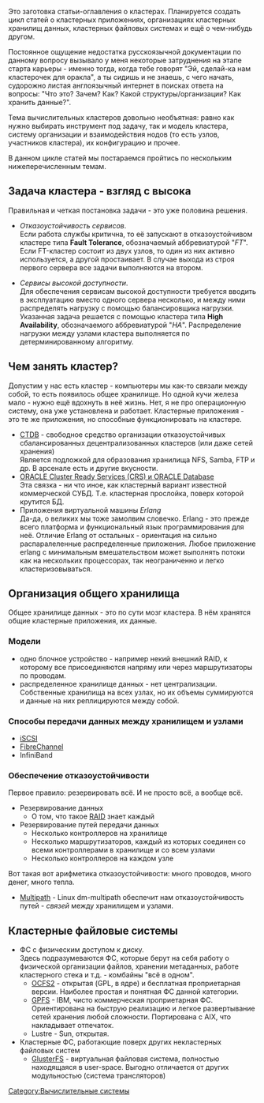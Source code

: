 Это заготовка статьи-оглавления о кластерах. Планируется создать цикл
статей о кластерных приложениях, организациях кластерных хранилищ
данных, кластерных файловых системах и ещё о чем-нибудь другом.

Постоянное ощущение недостатка русскоязычной документации по данному
вопросу вызывало у меня некоторые затруднения на этапе старта
карьеры - именно тогда, когда тебе говорят "Эй, сделай-ка нам
кластерочек для оракла", а ты сидишь и не знаешь, с чего начать,
судорожно листая англоязычный интернет в поисках ответа на вопросы:
"Что это? Зачем? Как? Какой структуры/организации? Как хранить данные?".

Тема вычислительных кластеров довольно необъятная: равно как нужно
выбирать инструмент под задачу, так и модель кластера, систему
организации и взаимодействия нодов (то есть узлов, участников
кластера), их конфигурацию и прочее.

В данном цикле статей мы постараемся пройтись по нескольким
нижеперечисленным темам.

## Задача кластера - взгляд с высока

Правильная и четкая постановка задачи - это уже половина решения.

  - *Отказоустойчивость сервисов*.  
    Если работа службы критична, то её запускают в отказоустойчивом
    кластере типа **Fault Tolerance**, обозначаемый аббревиатурой
    "*FT*". Если FT-кластер состоит из двух узлов, то один из них
    активно используется, а другой простаивает. В случае выхода
    из строя первого сервера все задачи выполняются на втором.

<!-- end list -->

  - *Сервисы высокой доступности*.  
    Для обеспечения сервисам высокой доступности требуется вводить в
    эксплуатацию вместо одного сервера несколько, и между ними
    распределять нагрузку с помощью балансировщика нагрузки.
    Указанная задача решается с помощью кластера типа **High
    Availability**, обозначаемого аббревиатурой "*HA*". Распределение
    нагрузки между узлами кластера выполняется по детерминированному
    алгоритму.

## Чем занять кластер?

Допустим у нас есть кластер - компьютеры мы как-то связали между собой,
то есть появилось общее хранилище. Но одной кучи железа мало - нужно
ещё вдохнуть в неё жизнь. Нет, я не про операционную систему, она уже
установлена и работает. Кластерные приложения - это те же приложения, но
способные функционировать на кластере.

  - [CTDB](CTDB "wikilink") - свободное средство организации
    отказоустойчивых сбалансированных децентрализованных
    кластеров (или даже сетей хранения)  
    Является подложкой для образования хранилища NFS, Samba, FTP и др. В
    арсенале есть и другие вкусности.
  - [ORACLE Cluster Ready Services (CRS) и ORACLE
    Database](Кластеры_ORACLE "wikilink")  
    Эта связка - ни что иное, как кластерный вариант известной
    коммерческой СУБД. Т.е. кластерная прослойка, поверх
    которой крутится БД.
  - Приложения виртуальной машины *Erlang*  
    Да-да, о великих мы тоже замолвим словечко. Erlang - это прежде
    всего платформа и функциональный язык программирования для неё.
    Отличие Erlang от остальных - ориентация на сильно распаралеленные
    распределенные приложения. Любое приложение erlang с минимальным
    вмешательством может выполнять потоки как на нескольких
    процессорах, так неограниченно и легко
    кластеризовываться.

## Организация общего хранилища

Общее хранилище данных - это по сути мозг кластера. В нём хранятся общие
кластерные приложения, их данные.

### Модели

  - одно блочное устройство - например некий внешний RAID, к которому
    все присоединяются напряму или через маршрутизаторы по проводам.
  - распределенное хранилище данных - нет централизации. Собственные
    хранилища на всех узлах, но их объемы суммируются и данные на
    них реплицируются между собой.

### Способы передачи данных между хранилищем и узлами

  - [iSCSI](iSCSI "wikilink")
  - [FibreChannel](FibreChannel "wikilink")
  - InfiniBand

### Обеспечение отказоустойчивости

Первое правило: резервировать всё. И не просто всё, а вообще всё.

  - Резервирование данных
      - О том, что такое [RAID](RAID "wikilink") знает каждый
  - Резервирование путей передачи данных
      - Несколько контроллеров на хранилище
      - Несколько маршрутизаторов, каждый из которых соединен со всеми
        контроллерами в хранилище и со всем узлами
      - Несколько контроллеров на каждом узле

Вот такая вот арифметика отказоустойчивости: много проводов, много
денег, много тепла.

  - [Multipath](Multipath "wikilink") - Linux dm-multipath обеспечит нам
    отказоустойчивость путей - *связей* между хранилищем и узлами.

## Кластерные файловые системы

  - ФС с физическим доступом к диску.  
    Здесь подразумеваются ФС, которые берут на себя работу о физической
    организации файлов, хранении метаданных, работе кластерного стека и
    т.д. - комбайны "всё в одном".
      - [OCFS2](OCFS2 "wikilink") - открытая (GPL, в ядре) и бесплатная
        проприетарная версии. Наиболее простая и понятная ФС данной
        категории.
      - [GPFS](GPFS "wikilink") - IBM, чисто коммерческая проприетарная
        ФС. Ориентирована на быструю реализацию и легкое развертывание
        сетей хранения любой сложности. Портирована с AIX, что
        накладывает отпечаток.
      - Lustre - Sun, открытая.
  - Кластерные ФС, работающие поверх других некластерных файловых систем
      - [GlusterFS](GlusterFS "wikilink") - виртуальная файловая
        система, полностью находящаяся в user-space. Выгодно
        отличается от других модульностью (система трансляторов)

[Category:Вычислительные
системы](Category:Вычислительные_системы "wikilink")
